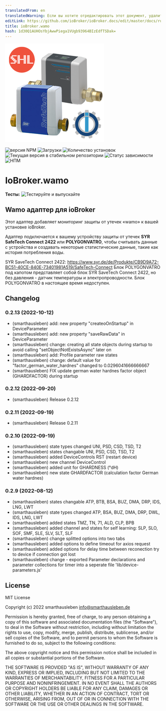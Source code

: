 ```yaml
---
translatedFrom: en
translatedWarning: Если вы хотите отредактировать этот документ, удалите поле «translationFrom», в противном случае этот документ будет снова автоматически переведен
editLink: https://github.com/ioBroker/ioBroker.docs/edit/master/docs/ru/adapterref/iobroker.wamo/README.md
title: ioBroker.wamo
hash: 1d30Q1AUHOsYbjAwwPiega1VUgb93964BIzEdfTSDak=
---
```

![Логотип](../../../en/adapterref/iobroker.wamo/admin/wamo.png)

![версия NPM](https://img.shields.io/npm/v/iobroker.wamo.svg)
![Загрузки](https://img.shields.io/npm/dm/iobroker.wamo.svg)
![Количество установок](https://iobroker.live/badges/wamo-installed.svg)
![Текущая версия в стабильном репозитории](https://iobroker.live/badges/wamo-stable.svg)
![Статус зависимости](https://img.shields.io/david/smarthausleben/iobroker.wamo.svg)
![НПМ](https://nodei.co/npm/iobroker.wamo.png?downloads=true)

# IoBroker.wamo
**Тесты:** ![Тестируйте и выпускайте](https://github.com/smarthausleben/ioBroker.wamo/workflows/Test%20and%20Release/badge.svg)

## Wamo адаптер для ioBroker
Этот адаптер добавляет мониторинг защиты от утечек «wamo» к вашей установке ioBroker.

Адаптер подключается к вашему устройству защиты от утечек **SYR SafeTech Connect 2422** или **POLYGONVATRO**, чтобы считывать данные с устройства и создавать некоторые статистические данные, такие как история потребления воды.

SYR SaveTech Connect 2422: https://www.syr.de/de/Produkte/CB9D9A72-BC51-40CE-840E-73401981A519/SafeTech-Connect Блок POLYGONVATRO под капотом представляет собой блок SYR SaveTech Connect 2422, но без давления - датчик температуры и электропроводности. Блок POLYGONVATRO в настоящее время недоступен.

## Changelog
<!--
    Placeholder for the next version (at the beginning of the line):
    ### **WORK IN PROGRESS**
-->
### 0.2.13 (2022-10-12)
* (smarthausleben) add: new property "createoOnStartup" in DeviceParameter
* (smarthausleben) add: new property "saveRawData" in DeviceParameter
* (smarthausleben) change: creating all state objects during startup to avoid calling "setObjectNotExistsAsync" later on
* (smarthausleben) add: Profile parameter raw states
* (smarthausleben) change: default value for "factor_german_water_hardnes" changed to 0.0296041666666667
* (smarthausleben) FIX update german water hardnes factor object (GHARDFACTOR) during startup 

### 0.2.12 (2022-09-20)
* (smarthausleben) Release 0.2.12

### 0.2.11 (2022-09-19)
* (smarthausleben) Release 0.2.11

### 0.2.10 (2022-09-19)
* (smarthausleben) state types changed UNI, PSD, CSD, TSD, T2
* (smarthausleben) states changable UNI, PSD, CSD, TSD, T2
* (smarthausleben) added DeviceControls RST (restart device)
* (smarthausleben) new channel DeviceControl
* (smarthausleben) added unit for GHARDNESS (°dH)
* (smarthausleben) new state GHARDFACTOR (calculation factor German water hardnes)

### 0.2.9 (2022-08-12)
* (smarthausleben) states changable ATP, BTB, BSA, BUZ, DMA, DRP, IDS, LNG, LWT
* (smarthausleben) state types changed ATP, BSA, BUZ, DMA, DRP, DWL, IDS, LNG, LWT
* (smarthausleben) added states TMZ, TN, 71, ALD, CLP, BPB
* (smarthausleben) added channel and states for self learning: SLP, SLO, SOF, SMF, SLE, SLV, SLT, SLF
* (smarthausleben) change splitted options into two tabs 
* (smarthausleben) added options to define timeout for axios request 
* (smarthausleben) added options for delay time between reconection try to device if connection got lost
* (smarthausleben) change - exported Parameter declarations and parameter collections for timer into a seperate file 'lib/device-parameters.js'

## License
MIT License

Copyright (c) 2022 smarthausleben <info@smarthausleben.de>

Permission is hereby granted, free of charge, to any person obtaining a copy
of this software and associated documentation files (the "Software"), to deal
in the Software without restriction, including without limitation the rights
to use, copy, modify, merge, publish, distribute, sublicense, and/or sell
copies of the Software, and to permit persons to whom the Software is
furnished to do so, subject to the following conditions:

The above copyright notice and this permission notice shall be included in all
copies or substantial portions of the Software.

THE SOFTWARE IS PROVIDED "AS IS", WITHOUT WARRANTY OF ANY KIND, EXPRESS OR
IMPLIED, INCLUDING BUT NOT LIMITED TO THE WARRANTIES OF MERCHANTABILITY,
FITNESS FOR A PARTICULAR PURPOSE AND NONINFRINGEMENT. IN NO EVENT SHALL THE
AUTHORS OR COPYRIGHT HOLDERS BE LIABLE FOR ANY CLAIM, DAMAGES OR OTHER
LIABILITY, WHETHER IN AN ACTION OF CONTRACT, TORT OR OTHERWISE, ARISING FROM,
OUT OF OR IN CONNECTION WITH THE SOFTWARE OR THE USE OR OTHER DEALINGS IN THE
SOFTWARE.